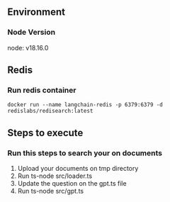 <br />

## Environment
### Node Version
node: v18.16.0

## Redis
### Run redis container

```
docker run --name langchain-redis -p 6379:6379 -d redislabs/redisearch:latest
```

## Steps to execute
### Run this steps to search your on documents
1. Upload your documents on tmp directory
2. Run ts-node src/loader.ts
3. Update the question on the gpt.ts file
4. Run ts-node src/gpt.ts
